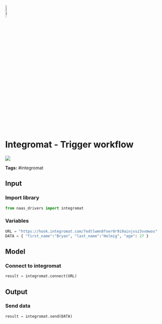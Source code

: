 <img width="10%" alt="Naas" src="https://landen.imgix.net/jtci2pxwjczr/assets/5ice39g4.png?w=160"/>

# Integromat - Trigger workflow
<a href="https://app.naas.ai/user-redirect/naas/downloader?url=https://raw.githubusercontent.com/jupyter-naas/awesome-notebooks/master/Integromat/Integromat_Trigger_workflow.ipynb" target="_parent"><img src="https://naasai-public.s3.eu-west-3.amazonaws.com/open_in_naas.svg"/></a>

**Tags:** #integromat

## Input

### Import library


```python
from naas_drivers import integromat
```

### Variables


```python
URL = "https://hook.integromat.com/7edtlwmn8foer0r9i9ainjvsz3vxmwos"
DATA = { "first_name":"Bryan", "last_name":"Helmig", "age": 27 }
```

## Model

### Connect to integromat


```python
result = integromat.connect(URL)
```

## Output

### Send data


```python
result = integromat.send(DATA)
```
